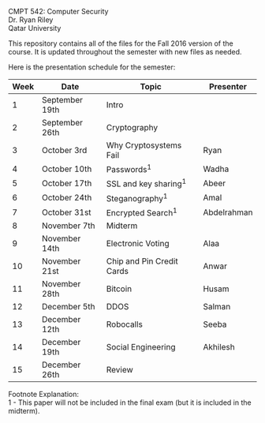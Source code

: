 CMPT 542: Computer Security  
Dr. Ryan Riley  
Qatar University

This repository contains all of the files for the Fall 2016 version of the course.  It is updated throughout the semester with new files as needed.

Here is the presentation schedule for the semester:

| Week | Date           | Topic                     | Presenter   |
|------|----------------|---------------------------|-------------|
|   1  | September 19th | Intro                     |             |
|   2  | September 26th | Cryptography              |             |
|   3  | October 3rd    | Why Cryptosystems Fail    | Ryan        |
|   4  | October 10th   | Passwords<sup>1</sup>     | Wadha       |
|   5  | October 17th   | SSL and key sharing<sup>1</sup>       | Abeer       |
|   6  | October 24th   | Steganography<sup>1</sup>             | Amal        |
|   7  | October 31st   | Encrypted Search<sup>1</sup>          | Abdelrahman |
|   8  | November 7th   | Midterm                   |             |
|   9  | November 14th  | Electronic Voting         | Alaa        |
|  10  | November 21st  | Chip and Pin Credit Cards | Anwar       |
|  11  | November 28th  | Bitcoin                   | Husam       |
|  12  | December 5th   | DDOS                      | Salman      |
|  13  | December 12th  | Robocalls                 | Seeba       |
|  14  | December 19th  | Social Engineering        | Akhilesh    |
|  15  | December 26th  | Review                    |             |

Footnote Explanation:  
1 - This paper will not be included in the final exam (but it is included in the midterm).
